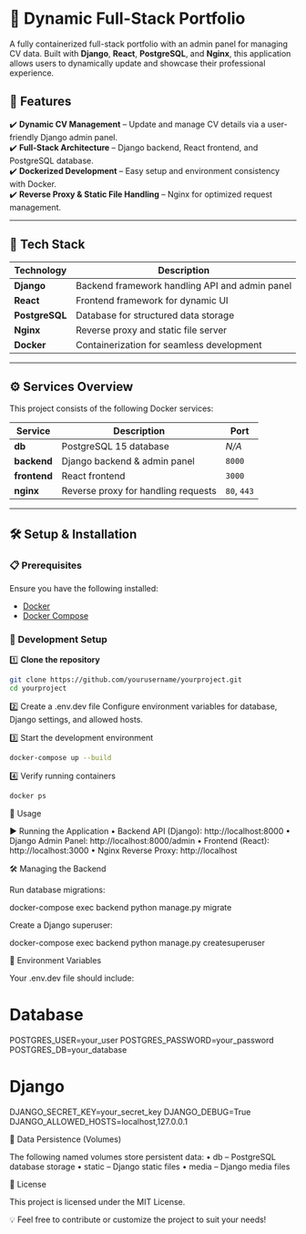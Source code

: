 # 🚀 Dynamic Full-Stack Portfolio

A fully containerized full-stack portfolio with an admin panel for managing CV data. Built with **Django**, **React**, **PostgreSQL**, and **Nginx**, this application allows users to dynamically update and showcase their professional experience.

## 📌 Features
✔️ **Dynamic CV Management** – Update and manage CV details via a user-friendly Django admin panel.  
✔️ **Full-Stack Architecture** – Django backend, React frontend, and PostgreSQL database.  
✔️ **Dockerized Development** – Easy setup and environment consistency with Docker.  
✔️ **Reverse Proxy & Static File Handling** – Nginx for optimized request management.  

---

## 📂 Tech Stack
| Technology  | Description |
|-------------|------------|
| **Django**  | Backend framework handling API and admin panel |
| **React**   | Frontend framework for dynamic UI |
| **PostgreSQL** | Database for structured data storage |
| **Nginx**   | Reverse proxy and static file server |
| **Docker**  | Containerization for seamless development |

---

## ⚙️ Services Overview
This project consists of the following Docker services:

| Service   | Description | Port |
|-----------|------------|------|
| **db** | PostgreSQL 15 database | _N/A_ |
| **backend** | Django backend & admin panel | `8000` |
| **frontend** | React frontend | `3000` |
| **nginx** | Reverse proxy for handling requests | `80`, `443` |

---

## 🛠️ Setup & Installation
### 📋 Prerequisites
Ensure you have the following installed:
- [Docker](https://docs.docker.com/get-docker/)
- [Docker Compose](https://docs.docker.com/compose/install/)

### 🔧 Development Setup
1️⃣ **Clone the repository**  
```sh
git clone https://github.com/yourusername/yourproject.git
cd yourproject
```
2️⃣ Create a .env.dev file
Configure environment variables for database, Django settings, and allowed hosts.

3️⃣ Start the development environment
```sh
docker-compose up --build
```
4️⃣ Verify running containers
```sh
docker ps
```
🚀 Usage

▶️ Running the Application
	•	Backend API (Django): http://localhost:8000
	•	Django Admin Panel: http://localhost:8000/admin
	•	Frontend (React): http://localhost:3000
	•	Nginx Reverse Proxy: http://localhost

🛠️ Managing the Backend

Run database migrations:

docker-compose exec backend python manage.py migrate

Create a Django superuser:

docker-compose exec backend python manage.py createsuperuser

🔑 Environment Variables

Your .env.dev file should include:

# Database
POSTGRES_USER=your_user
POSTGRES_PASSWORD=your_password
POSTGRES_DB=your_database

# Django
DJANGO_SECRET_KEY=your_secret_key
DJANGO_DEBUG=True
DJANGO_ALLOWED_HOSTS=localhost,127.0.0.1

💾 Data Persistence (Volumes)

The following named volumes store persistent data:
	•	db – PostgreSQL database storage
	•	static – Django static files
	•	media – Django media files

📝 License

This project is licensed under the MIT License.

💡 Feel free to contribute or customize the project to suit your needs!
